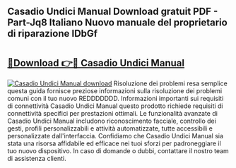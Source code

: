 ## Casadio Undici Manual Download gratuit PDF - Part-Jq8 Italiano Nuovo manuale del proprietario di riparazione IDbGf

# <h2><a href="http://dfc3s8y.blite.top/?on=Casadio+Undici+Manual">🔗Download 👉🔴 Casadio Undici Manual</a></h2>

[![Casadio Undici Manual download](https://i.imgur.com/lujVjoI.png)](http://dfc3s8y.blite.top/?on=Casadio+Undici+Manual)
Risoluzione dei problemi resa semplice questa guida fornisce preziose informazioni sulla risoluzione dei problemi comuni con il tuo nuovo REDDDDDDD. Informazioni importanti sui requisiti di connettività Casadio Undici Manual questo prodotto richiede requisiti di connettività specifici per prestazioni ottimali. Le funzionalità avanzate di Casadio Undici Manual includono riconoscimento facciale, controllo dei gesti, profili personalizzabili e attività automatizzate, tutte accessibili e personalizzate dall'interfaccia. Confidiamo che Casadio Undici Manual sia stata una risorsa affidabile ed efficace nei tuoi sforzi per padroneggiare il tuo nuovo dispositivo. In caso di domande o dubbi, contattare il nostro team di assistenza clienti.
